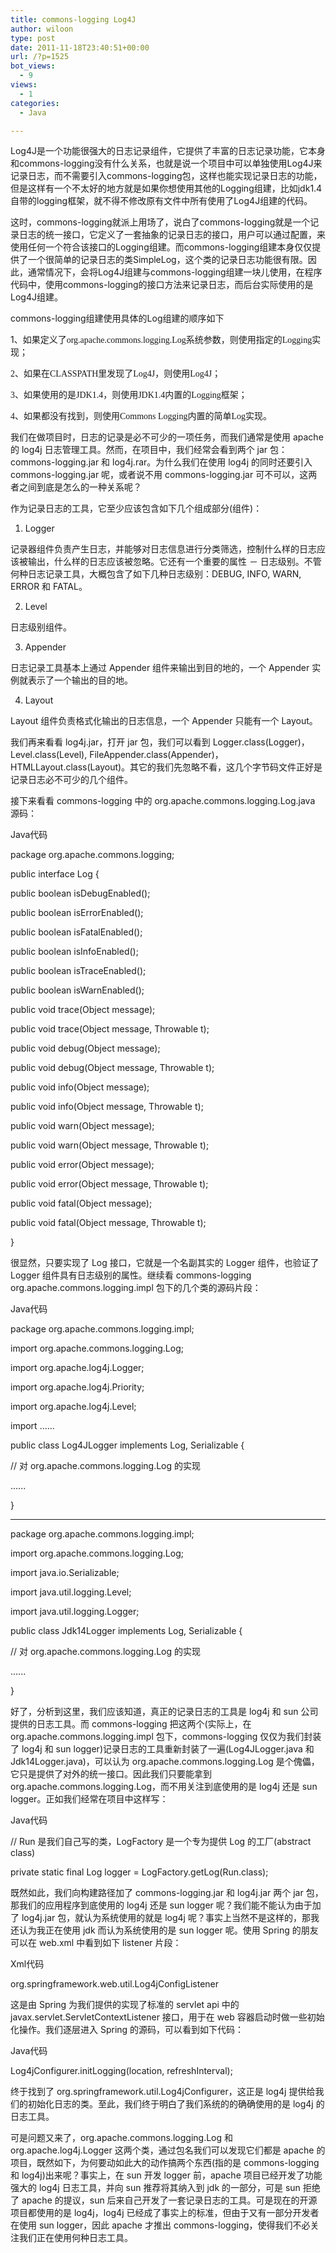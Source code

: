```yaml
---
title: commons-logging Log4J
author: wiloon
type: post
date: 2011-11-18T23:40:51+00:00
url: /?p=1525
bot_views:
  - 9
views:
  - 1
categories:
  - Java

---
```

Log4J是一个功能很强大的日志记录组件，它提供了丰富的日志记录功能，它本身和commons-logging没有什么关系，也就是说一个项目中可以单独使用Log4J来记录日志，而不需要引入commons-logging包，这样也能实现记录日志的功能，但是这样有一个不太好的地方就是如果你想使用其他的Logging组建，比如jdk1.4自带的logging框架，就不得不修改原有文件中所有使用了Log4J组建的代码。

这时，commons-logging就派上用场了，说白了commons-logging就是一个记录日志的统一接口，它定义了一套抽象的记录日志的接口，用户可以通过配置，来使用任何一个符合该接口的Logging组建。而commons-logging组建本身仅仅提供了一个很简单的记录日志的类SimpleLog，这个类的记录日志功能很有限。因此，通常情况下，会将Log4J组建与commons-logging组建一块儿使用，在程序代码中，使用commons-logging的接口方法来记录日志，而后台实际使用的是Log4J组建。

commons-logging组建使用具体的Log组建的顺序如下

1、<span style="font-family: 宋体;">如果定义了org.apache.commons.logging.Log系统参数，则使用指定的Logging实现；

<span style="font-family: 宋体;">2、如果在CLASSPATH里发现了Log4J，则使用Log4J；

<span style="font-family: 宋体;">3、如果使用的是JDK1.4，则使用JDK1.4内置的Logging框架；

<span style="font-family: 宋体;">4、如果都没有找到，则使用Commons Logging内置的简单Log实现。



我们在做项目时，日志的记录是必不可少的一项任务，而我们通常是使用 apache 的 log4j 日志管理工具。然而，在项目中，我们经常会看到两个 jar 包：commons-logging.jar 和 log4j.rar。为什么我们在使用 log4j 的同时还要引入 commons-logging.jar 呢，或者说不用 commons-logging.jar 可不可以，这两者之间到底是怎么的一种关系呢？

作为记录日志的工具，它至少应该包含如下几个组成部分(组件)：
  
1. Logger
  
记录器组件负责产生日志，并能够对日志信息进行分类筛选，控制什么样的日志应该被输出，什么样的日志应该被忽略。它还有一个重要的属性 － 日志级别。不管何种日志记录工具，大概包含了如下几种日志级别：DEBUG, INFO, WARN, ERROR 和 FATAL。
  
2. Level
  
日志级别组件。
  
3. Appender
  
日志记录工具基本上通过 Appender 组件来输出到目的地的，一个 Appender 实例就表示了一个输出的目的地。
  
4. Layout
  
Layout 组件负责格式化输出的日志信息，一个 Appender 只能有一个 Layout。

我们再来看看 log4j.jar，打开 jar 包，我们可以看到 Logger.class(Logger)，Level.class(Level), FileAppender.class(Appender)， HTMLLayout.class(Layout)。其它的我们先忽略不看，这几个字节码文件正好是记录日志必不可少的几个组件。

接下来看看 commons-logging 中的 org.apache.commons.logging.Log.java 源码：
  
Java代码
  
package org.apache.commons.logging;
  
public interface Log {
  
public boolean isDebugEnabled();
  
public boolean isErrorEnabled();
  
public boolean isFatalEnabled();
  
public boolean isInfoEnabled();
  
public boolean isTraceEnabled();
  
public boolean isWarnEnabled();
  
public void trace(Object message);
  
public void trace(Object message, Throwable t);
  
public void debug(Object message);
  
public void debug(Object message, Throwable t);
  
public void info(Object message);
  
public void info(Object message, Throwable t);
  
public void warn(Object message);
  
public void warn(Object message, Throwable t);
  
public void error(Object message);
  
public void error(Object message, Throwable t);
  
public void fatal(Object message);
  
public void fatal(Object message, Throwable t);
  
}

很显然，只要实现了 Log 接口，它就是一个名副其实的 Logger 组件，也验证了 Logger 组件具有日志级别的属性。继续看 commons-logging org.apache.commons.logging.impl 包下的几个类的源码片段：
  
Java代码
  
package org.apache.commons.logging.impl;

import org.apache.commons.logging.Log;
  
import org.apache.log4j.Logger;
  
import org.apache.log4j.Priority;
  
import org.apache.log4j.Level;
  
import ......

public class Log4JLogger implements Log, Serializable {
  
// 对 org.apache.commons.logging.Log 的实现
  
......
  
}

----------------------

package org.apache.commons.logging.impl;

import org.apache.commons.logging.Log;
  
import java.io.Serializable;
  
import java.util.logging.Level;
  
import java.util.logging.Logger;

public class Jdk14Logger implements Log, Serializable {
  
// 对 org.apache.commons.logging.Log 的实现
  
......
  
}

好了，分析到这里，我们应该知道，真正的记录日志的工具是 log4j 和 sun 公司提供的日志工具。而 commons-logging 把这两个(实际上，在 org.apache.commons.logging.impl 包下，commons-logging 仅仅为我们封装了 log4j 和 sun logger)记录日志的工具重新封装了一遍(Log4JLogger.java 和 Jdk14Logger.java)，可以认为 org.apache.commons.logging.Log 是个傀儡，它只是提供了对外的统一接口。因此我们只要能拿到 org.apache.commons.logging.Log，而不用关注到底使用的是 log4j 还是 sun logger。正如我们经常在项目中这样写：
  
Java代码
  
// Run 是我们自己写的类，LogFactory 是一个专为提供 Log 的工厂(abstract class)
  
private static final Log logger = LogFactory.getLog(Run.class);

既然如此，我们向构建路径加了 commons-logging.jar 和 log4j.jar 两个 jar 包，那我们的应用程序到底使用的 log4j 还是 sun logger 呢？我们能不能认为由于加了 log4j.jar 包，就认为系统使用的就是 log4j 呢？事实上当然不是这样的，那我还认为我正在使用 jdk 而认为系统使用的是 sun logger 呢。使用 Spring 的朋友可以在 web.xml 中看到如下 listener 片段：
  
Xml代码
  
org.springframework.web.util.Log4jConfigListener

这是由 Spring 为我们提供的实现了标准的 servlet api 中的 javax.servlet.ServletContextListener 接口，用于在 web 容器启动时做一些初始化操作。我们逐层进入 Spring 的源码，可以看到如下代码：
  
Java代码
  
Log4jConfigurer.initLogging(location, refreshInterval);

终于找到了 org.springframework.util.Log4jConfigurer，这正是 log4j 提供给我们的初始化日志的类。至此，我们终于明白了我们系统的的确确使用的是 log4j 的日志工具。

可是问题又来了，org.apache.commons.logging.Log 和 org.apache.log4j.Logger 这两个类，通过包名我们可以发现它们都是 apache 的项目，既然如下，为何要动如此大的动作搞两个东西(指的是 commons-logging 和 log4j)出来呢？事实上，在 sun 开发 logger 前，apache 项目已经开发了功能强大的 log4j 日志工具，并向 sun 推荐将其纳入到 jdk 的一部分，可是 sun 拒绝了 apache 的提议，sun 后来自己开发了一套记录日志的工具。可是现在的开源项目都使用的是 log4j，log4j 已经成了事实上的标准，但由于又有一部分开发者在使用 sun logger，因此 apache 才推出 commons-logging，使得我们不必关注我们正在使用何种日志工具。
